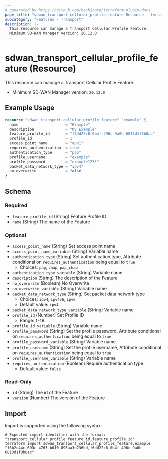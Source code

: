 ```yaml
---
# generated by https://github.com/hashicorp/terraform-plugin-docs
page_title: "sdwan_transport_cellular_profile_feature Resource - terraform-provider-sdwan"
subcategory: "Features - Transport"
description: |-
  This resource can manage a Transport Cellular Profile Feature.
  Minimum SD-WAN Manager version: 20.12.0
---
```


# sdwan_transport_cellular_profile_feature (Resource)

This resource can manage a Transport Cellular Profile Feature.
  - Minimum SD-WAN Manager version: `20.12.0`

## Example Usage

```terraform
resource "sdwan_transport_cellular_profile_feature" "example" {
  name                     = "Example"
  description              = "My Example"
  feature_profile_id       = "f6dd22c8-0b4f-496c-9a0b-6813d1f8b8ac"
  profile_id               = 1
  access_point_name        = "apn1"
  requires_authentication  = true
  authentication_type      = "pap"
  profile_username         = "example"
  profile_password         = "example123!"
  packet_data_network_type = "ipv4"
  no_overwrite             = false
}
```

<!-- schema generated by tfplugindocs -->
## Schema

### Required

- `feature_profile_id` (String) Feature Profile ID
- `name` (String) The name of the Feature

### Optional

- `access_point_name` (String) Set access point name
- `access_point_name_variable` (String) Variable name
- `authentication_type` (String) Set authentication type, Attribute conditional on `requires_authentication` being equal to `true`
  - Choices: `pap`, `chap`, `pap_chap`
- `authentication_type_variable` (String) Variable name
- `description` (String) The description of the Feature
- `no_overwrite` (Boolean) No Overwrite
- `no_overwrite_variable` (String) Variable name
- `packet_data_network_type` (String) Set packet data network type
  - Choices: `ipv4`, `ipv4v6`, `ipv6`
  - Default value: `ipv4`
- `packet_data_network_type_variable` (String) Variable name
- `profile_id` (Number) Set Profile ID
  - Range: `1`-`16`
- `profile_id_variable` (String) Variable name
- `profile_password` (String) Set the profile password, Attribute conditional on `requires_authentication` being equal to `true`
- `profile_password_variable` (String) Variable name
- `profile_username` (String) Set the profile username, Attribute conditional on `requires_authentication` being equal to `true`
- `profile_username_variable` (String) Variable name
- `requires_authentication` (Boolean) Require authentication type
  - Default value: `false`

### Read-Only

- `id` (String) The id of the Feature
- `version` (Number) The version of the Feature

## Import

Import is supported using the following syntax:

```shell
# Expected import identifier with the format: "transport_cellular_profile_feature_id,feature_profile_id"
terraform import sdwan_transport_cellular_profile_feature.example "f6b2c44c-693c-4763-b010-895aa3d236bd,f6dd22c8-0b4f-496c-9a0b-6813d1f8b8ac"
```
